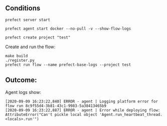 ## Conditions

```
prefect server start
```

```
prefect agent start docker --no-pull -v --show-flow-logs
```

```
prefect create project "test"
```

Create and run the flow:

```
make build
./register.py
prefect run flow --name prefect-base-logs --project test
```

## Outcome:

Agent logs show:

```
[2020-09-09 16:23:22,840] ERROR - agent | Logging platform error for flow run 8c9f55d4-3b81-43c1-9983-5a38413465b9
[2020-09-09 16:23:22,887] ERROR - agent | Error while deploying flow: AttributeError("Can't pickle local object 'Agent.run_heartbeat_thread.<locals>.run'")
```
